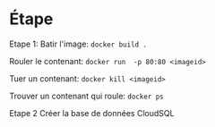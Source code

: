 # Étape

Etape 1:
Batir l'image: `docker build .`

Rouler le contenant: `docker run  -p 80:80 <imageid>`

Tuer un contenant: `docker kill <imageid>`

Trouver un contenant qui roule: `docker ps`

Etape 2 Créer la base de données CloudSQL
